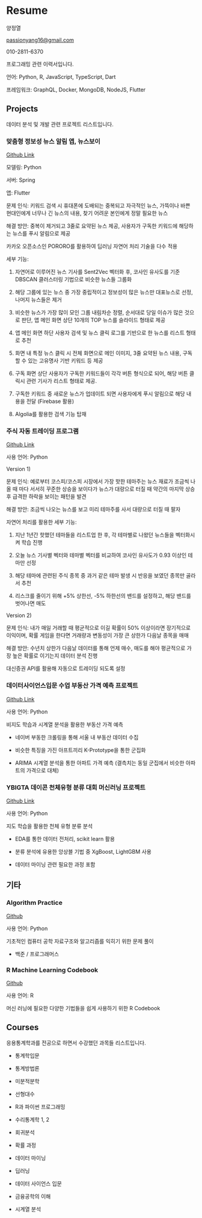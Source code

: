 Resume
================
양정열

<passionyang16@gmail.com>

010-2811-6370

프로그래밍 관련 이력서입니다.

언어: Python, R, JavaScript, TypeScript, Dart

프레임워크: GraphQL, Docker, MongoDB, NodeJS, Flutter

## Projects

데이터 분석 및 개발 관련 프로젝트 리스트입니다.

### 맞춤형 정보성 뉴스 알림 앱, 뉴스보이

[Github Link](https://github.com/passionyang16/newsboy)

모델링: Python

서버: Spring

앱: Flutter

문제 인식: 키워드 검색 시 휴대폰에 도배되는 중복되고 자극적인 뉴스, 가뜩이나 바쁜 현대인에게 너무나 긴 뉴스의 내용, 찾기
어려운 본인에게 정말 필요한 뉴스

해결 방안: 중복이 제거되고 3줄로 요약된 뉴스 제공, 사용자가 구독한 키워드에 해당하는 뉴스를 푸시 알림으로 제공

카카오 오픈소스인 PORORO를 활용하여 딥러닝 자연어 처리 기술을 다수 적용

세부 기능:

1)  자연어로 이루어진 뉴스 기사를 Sent2Vec 벡터화 후, 코사인 유사도를 기준 DBSCAN 클러스터링 기법으로 비슷한
    뉴스들 그룹화

2)  해당 그룹에 있는 뉴스 중 가장 중립적이고 정보성이 많은 뉴스만 대표뉴스로 선정, 나머지 뉴스들은 제거

3)  비슷한 뉴스가 가장 많이 모인 그룹 내림차순 정렬, 순서대로 당일 이슈가 많은 것으로 판단, 앱 메인 화면 상단 10개의
    TOP 뉴스를 슬라이드 형태로 제공

4)  앱 메인 화면 하단 사용자 검색 및 뉴스 클릭 로그를 기반으로 한 뉴스를 리스트 형태로 추천

5)  화면 내 특정 뉴스 클릭 시 전체 화면으로 메인 이미지, 3줄 요약된 뉴스 내용, 구독할 수 있는 고유명사 기반 키워드 등
    제공

6)  구독 화면 상단 사용자가 구독한 키워드들이 각각 버튼 형식으로 되어, 해당 버튼 클릭시 관련 기사가 리스트 형태로 제공.

7)  구독한 키워드 중 새로운 뉴스가 업데이트 되면 사용자에게 푸시 알림으로 해당 내용을 전달 (Firebase 활용)

8)  Algolia를 활용한 검색 기능 탑재


### 주식 자동 트레이딩 프로그램

[Github Link](https://github.com/passionyang16/stock_trading)

사용 언어: Python

Version 1)

문제 인식: 예로부터 코스피/코스피 시장에서 가장 핫한 테마주는 뉴스 재료가 조금씩 나올 때 마다 서서히 꾸준한 상승을 보이다가
뉴스가 대량으로 터질 때 약간의 마지막 상승 후 급격한 하락을 보이는 패턴을 발견

해결 방안: 조금씩 나오는 뉴스를 보고 미리 테마주를 사서 대량으로 터질 때 팔자

자연어 처리를 활용한 세부 기능:

1)  지난 1년간 핫했던 테마들을 리스트업 한 후, 각 테마별로 나왔던 뉴스들을 벡터화시켜 학습 진행

2)  오늘 뉴스 기사별 벡터와 테마별 벡터를 비교하여 코사인 유사도가 0.93 이상인 테마만 선정

3)  해당 테마에 관련된 주식 종목 중 과거 같은 테마 발생 시 반응을 보였던 종목만 골라서 추천

4)  리스크를 줄이기 위해 +5% 상한선, -5% 하한선의 밴드를 설정하고, 해당 밴드를 벗어나면 매도

Version 2)

문제 인식: 내가 매일 거래할 때 평균적으로 이길 확률이 50% 이상이라면 장기적으로 이익이며, 확률 게임을 한다면 거래량과
변동성이 가장 큰 상한가 다음날 종목을 매매

해결 방안: 수년치 상한가 다음날 데이터를 통해 언제 매수, 매도를 해야 평균적으로 가장 높은 확률로 이기는지 데이터 분석 진행

대신증권 API를 활용해 자동으로 트레이딩 되도록 설정

### 데이터사이언스입문 수업 부동산 가격 예측 프로젝트

[Github Link](https://github.com/passionyang16/ProjectCasa)

사용 언어: Python

비지도 학습과 시계열 분석을 활용한 부동산 가격 예측

  - 네이버 부동한 크롤링을 통해 서울 내 부동산 데이터 수집

  - 비슷한 특징을 가진 아프트끼리 K-Prototype을 통한 군집화

  - ARIMA 시계열 분석을 통한 아파트 가격 예측 (결측치는 동일 군집에서 비슷한 아파트의 가격으로 대체)

### YBIGTA 데이콘 천체유형 분류 대회 머신러닝 프로젝트

[Github Link](https://github.com/passionyang16/ProjectCelestial)

사용 언어: Python

지도 학습을 활용한 천체 유형 분류 분석

  - EDA를 통한 데이터 전처리, scikit learn 활용

  - 분류 분석에 유용한 앙상블 기법 중 XgBoost, LightGBM 사용

  - 데이터 마이닝 관련 필요한 과정 포함

## 기타

### Algorithm Practice

[Github](https://github.com/passionyang16/algorithm)

사용 언어: Python

기초적인 컴퓨터 공학 자료구조와 알고리즘를 익히기 위한 문제 풀이

  - 백준 / 프로그래머스

### R Machine Learning Codebook

[Github](https://github.com/passionyang16/r_codebook)

사용 언어: R

머신 러닝에 필요한 다양한 기법들을 쉽게 사용하기 위한 R Codebook

## Courses

응용통계학과를 전공으로 하면서 수강했던 과목들 리스트입니다.

  - 통계학입문

  - 통계방법론

  - 미분적분학

  - 선형대수

  - R과 파이썬 프로그래밍

  - 수리통계학 1, 2

  - 회귀분석

  - 확률 과정

  - 데이터 마이닝

  - 딥러닝

  - 데이터 사이언스 입문

  - 금융공학의 이해

  - 시계열 분석
